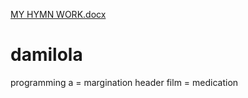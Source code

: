 [MY HYMN WORK.docx](https://github.com/samsonkekinde/damilola/files/9440708/MY.HYMN.WORK.docx)
# damilola
programming
a = margination
header film = medication
